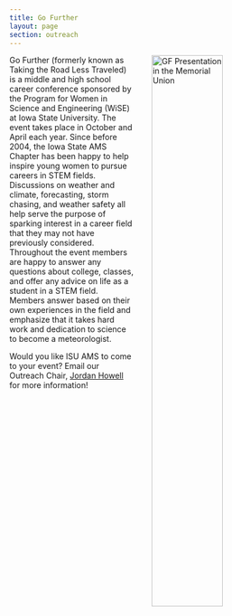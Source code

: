 ```yaml
---
title: Go Further
layout: page
section: outreach
---
```

<img src="{{ site.baseurl }}/uploads/images/outreach%202%20(1).jpg?raw=true" alt="GF Presentation in the Memorial Union" style="width:50%; padding-left: 30px; float:right;">

Go Further (formerly known as Taking the Road Less Traveled) is a middle and high school career conference sponsored by the Program for Women in Science and Engineering (WiSE) at Iowa State University. The event takes place in October and April each year. Since before 2004, the Iowa State AMS Chapter has been happy to help inspire young women to pursue careers in STEM fields. Discussions on weather and climate, forecasting, storm chasing, and weather safety all help serve the purpose of sparking interest in a career field that they may not have previously considered. Throughout the event members are happy to answer any questions about college, classes, and offer any advice on life as a student in a STEM field. Members answer based on their own experiences in the field and emphasize that it takes hard work and dedication to science to become a meteorologist.

Would you like ISU AMS to come to your event? Email our Outreach Chair, [Jordan Howell](mailto:outreach.isuams@iastate.edu) for more information!
